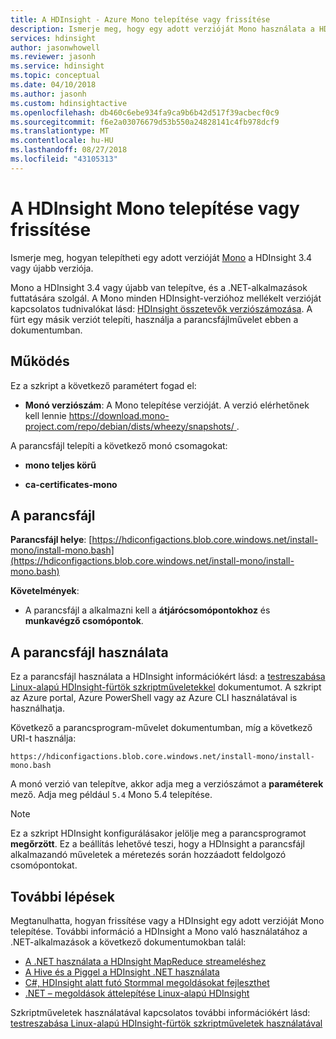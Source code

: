 ```yaml
---
title: A HDInsight - Azure Mono telepítése vagy frissítése
description: Ismerje meg, hogy egy adott verzióját Mono használata a HDInsight-fürt. Mono segítségével .NET-alkalmazások futtatása a Linux-alapú HDInsight-fürtökön.
services: hdinsight
author: jasonwhowell
ms.reviewer: jasonh
ms.service: hdinsight
ms.topic: conceptual
ms.date: 04/10/2018
ms.author: jasonh
ms.custom: hdinsightactive
ms.openlocfilehash: db460c6ebe934fa9ca9b6b42d517f39acbecf0c9
ms.sourcegitcommit: f6e2a03076679d53b550a24828141c4fb978dcf9
ms.translationtype: MT
ms.contentlocale: hu-HU
ms.lasthandoff: 08/27/2018
ms.locfileid: "43105313"
---
```

# <a name="install-or-update-mono-on-hdinsight"></a>A HDInsight Mono telepítése vagy frissítése

Ismerje meg, hogyan telepítheti egy adott verzióját [Mono](https://www.mono-project.com) a HDInsight 3.4 vagy újabb verziója.

Mono a HDInsight 3.4 vagy újabb van telepítve, és a .NET-alkalmazások futtatására szolgál. A Mono minden HDInsight-verzióhoz mellékelt verzióját kapcsolatos tudnivalókat lásd: [HDInsight összetevők verziószámozása](hdinsight-component-versioning.md). A fürt egy másik verziót telepíti, használja a parancsfájlművelet ebben a dokumentumban. 

## <a name="how-it-works"></a>Működés

Ez a szkript a következő paramétert fogad el:

* __Monó verziószám__: A Mono telepítése verzióját. A verzió elérhetőnek kell lennie [ https://download.mono-project.com/repo/debian/dists/wheezy/snapshots/ ](https://download.mono-project.com/repo/debian/dists/wheezy/snapshots/).

A parancsfájl telepíti a következő monó csomagokat:

* __mono teljes körű__

* __ca-certificates-mono__

## <a name="the-script"></a>A parancsfájl

__Parancsfájl helye__: [https://hdiconfigactions.blob.core.windows.net/install-mono/install-mono.bash](https://hdiconfigactions.blob.core.windows.net/install-mono/install-mono.bash)

__Követelmények__:

* A parancsfájl a alkalmazni kell a __átjárócsomópontokhoz__ és __munkavégző csomópontok__.

## <a name="to-use-the-script"></a>A parancsfájl használata

Ez a parancsfájl használata a HDInsight információkért lásd: a [testreszabása Linux-alapú HDInsight-fürtök szkriptműveletekkel](hdinsight-hadoop-customize-cluster-linux.md#apply-a-script-action-to-a-running-cluster) dokumentumot. A szkript az Azure portal, Azure PowerShell vagy az Azure CLI használatával is használhatja.

Következő a parancsprogram-művelet dokumentumban, míg a következő URI-t használja:

    https://hdiconfigactions.blob.core.windows.net/install-mono/install-mono.bash

A monó verzió van telepítve, akkor adja meg a verziószámot a __paraméterek__ mező. Adja meg például `5.4` Mono 5.4 telepítése.

> [!NOTE]
> Ez a szkript HDInsight konfigurálásakor jelölje meg a parancsprogramot __megőrzött__. Ez a beállítás lehetővé teszi, hogy a HDInsight a parancsfájl alkalmazandó műveletek a méretezés során hozzáadott feldolgozó csomópontokat.

## <a name="next-steps"></a>További lépések

Megtanulhatta, hogyan frissítése vagy a HDInsight egy adott verzióját Mono telepítése. További információ a HDInsight a Mono való használatához a .NET-alkalmazások a következő dokumentumokban talál:

* [A .NET használata a HDInsight MapReduce streameléshez](hadoop/apache-hadoop-dotnet-csharp-mapreduce-streaming.md)
* [A Hive és a Piggel a HDInsight .NET használata](hadoop/apache-hadoop-hive-pig-udf-dotnet-csharp.md)
* [C#, HDInsight alatt futó Stormmal megoldásokat fejleszthet](storm/apache-storm-develop-csharp-visual-studio-topology.md)
* [.NET – megoldások áttelepítése Linux-alapú HDInsight](hdinsight-hadoop-migrate-dotnet-to-linux.md)

Szkriptműveletek használatával kapcsolatos további információkért lásd: [testreszabása Linux-alapú HDInsight-fürtök szkriptműveletek használatával](hdinsight-hadoop-customize-cluster-linux.md)
